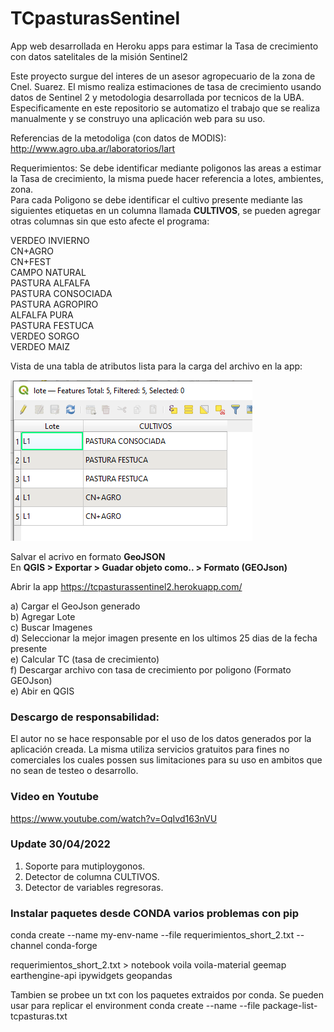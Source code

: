 # TCpasturasSentinel
App web desarrollada en Heroku apps para estimar la Tasa de crecimiento con datos satelitales de la misión Sentinel2

Este proyecto surgue del interes de un asesor agropecuario de la zona de Cnel. Suarez. El mismo realiza estimaciones de tasa de crecimiento usando datos de Sentinel 2 y metodologia desarrollada por tecnicos de la UBA. Especificamente en este repositorio se automatizo el trabajo que se realiza manualmente y se construyo una aplicación web para su uso.

Referencias de la metodoliga (con datos de MODIS):
http://www.agro.uba.ar/laboratorios/lart

Requerimientos:
Se debe identificar mediante poligonos las areas a estimar la Tasa de crecimiento, la misma puede hacer referencia a lotes, ambientes, zona.    
Para cada Poligono se debe identificar el cultivo presente mediante las siguientes etiquetas en un columna llamada **CULTIVOS**, se pueden agregar otras columnas sin que esto afecte el programa:

VERDEO INVIERNO  
CN+AGRO  
CN+FEST  
CAMPO NATURAL  
PASTURA ALFALFA  
PASTURA CONSOCIADA  
PASTURA AGROPIRO  
ALFALFA PURA  
PASTURA FESTUCA  
VERDEO SORGO  
VERDEO MAIZ  
  
Vista de una tabla de atributos lista para la carga del archivo en la app:

![Figura1](https://github.com/francofrolla/TCpasturasSentinel/blob/e8eaaf70015d27d2ef5e805f2b15d5b9904195e0/imagenes/figura1.png)

Salvar el acrivo en formato **GeoJSON**  
En **QGIS > Exportar > Guadar objeto como.. > Formato (GEOJson)**

Abrir la app https://tcpasturassentinel2.herokuapp.com/

a) Cargar el GeoJson generado    
b) Agregar Lote  
c) Buscar Imagenes  
d) Seleccionar la mejor imagen presente en los ultimos 25 dias de la fecha presente  
e) Calcular TC (tasa de crecimiento)  
f) Descargar archivo con tasa de crecimiento por poligono (Formato GEOJson)  
e) Abir en QGIS   

### Descargo de responsabilidad: 
El autor no se hace responsable por el uso de los datos generados por la aplicación creada. La misma utiliza servicios gratuitos para fines no comerciales los cuales possen sus limitaciones para su uso en ambitos que no sean de testeo o desarrollo. 

### Video en Youtube
https://www.youtube.com/watch?v=OqIvd163nVU

### Update 30/04/2022
1) Soporte para mutiploygonos.
2) Detector de columna CULTIVOS.
3) Detector de variables regresoras.

### Instalar paquetes desde CONDA varios problemas con pip
conda create --name my-env-name --file requerimientos_short_2.txt --channel conda-forge

requerimientos_short_2.txt >
notebook
voila
voila-material
geemap
earthengine-api
ipywidgets
geopandas

Tambien se probee un txt con los paquetes extraidos por conda. Se pueden usar para replicar el environment
conda create --name <env> --file package-list-tcpasturas.txt



